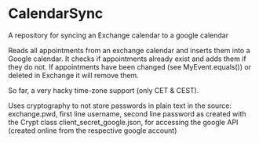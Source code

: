 # CalendarSync
A repository for syncing an Exchange calendar to a google calendar

Reads all appointments from an exchange calendar and inserts them into a Google calendar. It checks if appointments already exist and adds them if they do not. If appointments have been changed (see MyEvent.equals()) or deleted in Exchange it will remove them.

So far, a very hacky time-zone support (only CET & CEST).

Uses cryptography to not store passwords in plain text in the source:
  exchange.pwd, first line username, second line password as created with the Crypt class
  client_secret_google.json, for accessing the google API (created online from the respective google account)
